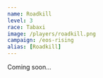 ```yaml
---
name: Roadkill
level: 3
race: Tabaxi
image: /players/roadkill.png
campaign: /eos-rising
alias: [Roadkill]
---
```


Coming soon...
